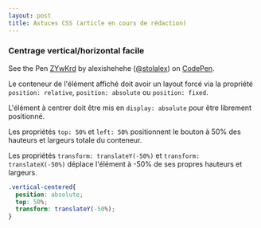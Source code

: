 ```yaml
---
layout: post
title: Astuces CSS (article en cours de rédaction)
---
```



### Centrage vertical/horizontal facile

<p data-height="351" data-theme-id="0" data-slug-hash="ZYwKrd" data-default-tab="result" data-user="stolalex" class='codepen'>See the Pen <a href='http://codepen.io/stolalex/pen/ZYwKrd/'>ZYwKrd</a> by alexishehehe (<a href='http://codepen.io/stolalex'>@stolalex</a>) on <a href='http://codepen.io'>CodePen</a>.</p>
<script async src="//assets.codepen.io/assets/embed/ei.js"></script>

Le conteneur de l'élément affiché doit avoir un layout forcé via la propriété `position: relative`, `position: absolute` ou `position: fixed`.

L'élément à centrer doit être mis en `display: absolute` pour être librement positionné.

Les propriétés `top: 50%` et `left: 50%` positionnent le bouton à 50% des hauteurs et largeurs totale du conteneur.

Les propriétés `transform: translateY(-50%)` et `transform: translateX(-50%)` déplace l'élément à -50% de ses propres hauteurs et largeurs.

```css
.vertical-centered{
  position: absolute;
  top: 50%; 
  transform: translateY(-50%);
}
